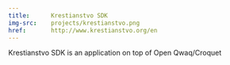 ```yaml
---
title:      Krestianstvo SDK
img-src:    projects/krestianstvo.png
href:       http://www.krestianstvo.org/en
---
```

Krestianstvo SDK is an application on top of Open Qwaq/Croquet
